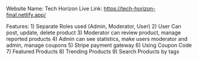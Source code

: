 Website Name: Tech Horizon
Live Link: https://tech-horizon-final.netlify.app/

Features: 
    1) Separate Roles used (Admin, Moderator, User)
    2) User Can post, update, delete product
    3) Moderator can review product, manage reported products
    4) Admin can see statistics, make users moderator and admin, manage coupons
    5) Stripe payment gateway
    6) Using Coupon Code
    7) Featured Products
    8) Trending Products
    9) Search Products by tags